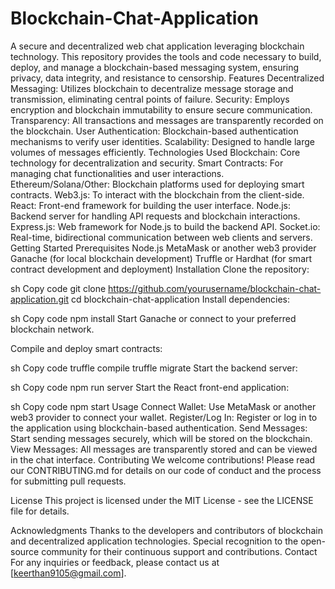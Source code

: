 # Blockchain-Chat-Application
A secure and decentralized web chat application leveraging blockchain technology. This repository provides the tools and code necessary to build, deploy, and manage a blockchain-based messaging system, ensuring privacy, data integrity, and resistance to censorship.
Features
Decentralized Messaging: Utilizes blockchain to decentralize message storage and transmission, eliminating central points of failure.
Security: Employs encryption and blockchain immutability to ensure secure communication.
Transparency: All transactions and messages are transparently recorded on the blockchain.
User Authentication: Blockchain-based authentication mechanisms to verify user identities.
Scalability: Designed to handle large volumes of messages efficiently.
Technologies Used
Blockchain: Core technology for decentralization and security.
Smart Contracts: For managing chat functionalities and user interactions.
Ethereum/Solana/Other: Blockchain platforms used for deploying smart contracts.
Web3.js: To interact with the blockchain from the client-side.
React: Front-end framework for building the user interface.
Node.js: Backend server for handling API requests and blockchain interactions.
Express.js: Web framework for Node.js to build the backend API.
Socket.io: Real-time, bidirectional communication between web clients and servers.
Getting Started
Prerequisites
Node.js
MetaMask or another web3 provider
Ganache (for local blockchain development)
Truffle or Hardhat (for smart contract development and deployment)
Installation
Clone the repository:

sh
Copy code
git clone https://github.com/yourusername/blockchain-chat-application.git
cd blockchain-chat-application
Install dependencies:

sh
Copy code
npm install
Start Ganache or connect to your preferred blockchain network.

Compile and deploy smart contracts:

sh
Copy code
truffle compile
truffle migrate
Start the backend server:

sh
Copy code
npm run server
Start the React front-end application:

sh
Copy code
npm start
Usage
Connect Wallet: Use MetaMask or another web3 provider to connect your wallet.
Register/Log In: Register or log in to the application using blockchain-based authentication.
Send Messages: Start sending messages securely, which will be stored on the blockchain.
View Messages: All messages are transparently stored and can be viewed in the chat interface.
Contributing
We welcome contributions! Please read our CONTRIBUTING.md for details on our code of conduct and the process for submitting pull requests.

License
This project is licensed under the MIT License - see the LICENSE file for details.

Acknowledgments
Thanks to the developers and contributors of blockchain and decentralized application technologies.
Special recognition to the open-source community for their continuous support and contributions.
Contact
For any inquiries or feedback, please contact us at [keerthan9105@gmail.com].

